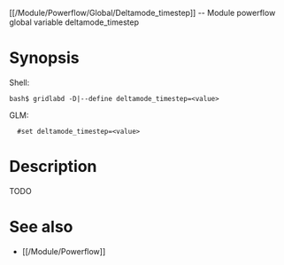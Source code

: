 [[/Module/Powerflow/Global/Deltamode_timestep]] -- Module powerflow global variable deltamode_timestep

# Synopsis

Shell:

~~~
bash$ gridlabd -D|--define deltamode_timestep=<value>
~~~

GLM:

~~~
  #set deltamode_timestep=<value>
~~~

# Description

TODO

# See also

* [[/Module/Powerflow]]
